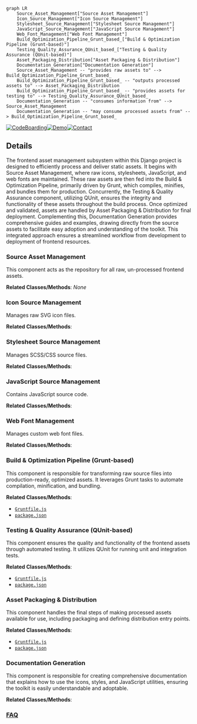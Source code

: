```mermaid
graph LR
    Source_Asset_Management["Source Asset Management"]
    Icon_Source_Management["Icon Source Management"]
    Stylesheet_Source_Management["Stylesheet Source Management"]
    JavaScript_Source_Management["JavaScript Source Management"]
    Web_Font_Management["Web Font Management"]
    Build_Optimization_Pipeline_Grunt_based_["Build & Optimization Pipeline (Grunt-based)"]
    Testing_Quality_Assurance_QUnit_based_["Testing & Quality Assurance (QUnit-based)"]
    Asset_Packaging_Distribution["Asset Packaging & Distribution"]
    Documentation_Generation["Documentation Generation"]
    Source_Asset_Management -- "provides raw assets to" --> Build_Optimization_Pipeline_Grunt_based_
    Build_Optimization_Pipeline_Grunt_based_ -- "outputs processed assets to" --> Asset_Packaging_Distribution
    Build_Optimization_Pipeline_Grunt_based_ -- "provides assets for testing to" --> Testing_Quality_Assurance_QUnit_based_
    Documentation_Generation -- "consumes information from" --> Source_Asset_Management
    Documentation_Generation -- "may consume processed assets from" --> Build_Optimization_Pipeline_Grunt_based_
```

[![CodeBoarding](https://img.shields.io/badge/Generated%20by-CodeBoarding-9cf?style=flat-square)](https://github.com/CodeBoarding/CodeBoarding)[![Demo](https://img.shields.io/badge/Try%20our-Demo-blue?style=flat-square)](https://www.codeboarding.org/demo)[![Contact](https://img.shields.io/badge/Contact%20us%20-%20contact@codeboarding.org-lightgrey?style=flat-square)](mailto:contact@codeboarding.org)

## Details

The frontend asset management subsystem within this Django project is designed to efficiently process and deliver static assets. It begins with Source Asset Management, where raw icons, stylesheets, JavaScript, and web fonts are maintained. These raw assets are then fed into the Build & Optimization Pipeline, primarily driven by Grunt, which compiles, minifies, and bundles them for production. Concurrently, the Testing & Quality Assurance component, utilizing QUnit, ensures the integrity and functionality of these assets throughout the build process. Once optimized and validated, assets are handled by Asset Packaging & Distribution for final deployment. Complementing this, Documentation Generation provides comprehensive guides and examples, drawing directly from the source assets to facilitate easy adoption and understanding of the toolkit. This integrated approach ensures a streamlined workflow from development to deployment of frontend resources.

### Source Asset Management
This component acts as the repository for all raw, un-processed frontend assets.


**Related Classes/Methods**: _None_

### Icon Source Management
Manages raw SVG icon files.


**Related Classes/Methods**:



### Stylesheet Source Management
Manages SCSS/CSS source files.


**Related Classes/Methods**:



### JavaScript Source Management
Contains JavaScript source code.


**Related Classes/Methods**:



### Web Font Management
Manages custom web font files.


**Related Classes/Methods**:



### Build & Optimization Pipeline (Grunt-based)
This component is responsible for transforming raw source files into production-ready, optimized assets. It leverages Grunt tasks to automate compilation, minification, and bundling.


**Related Classes/Methods**:

- <a href="https://github.com/django/django/blob/main/Gruntfile.js" target="_blank" rel="noopener noreferrer">`Gruntfile.js`</a>
- <a href="https://github.com/django/django/blob/main/package.json" target="_blank" rel="noopener noreferrer">`package.json`</a>


### Testing & Quality Assurance (QUnit-based)
This component ensures the quality and functionality of the frontend assets through automated testing. It utilizes QUnit for running unit and integration tests.


**Related Classes/Methods**:

- <a href="https://github.com/django/django/blob/main/Gruntfile.js" target="_blank" rel="noopener noreferrer">`Gruntfile.js`</a>
- <a href="https://github.com/django/django/blob/main/package.json" target="_blank" rel="noopener noreferrer">`package.json`</a>


### Asset Packaging & Distribution
This component handles the final steps of making processed assets available for use, including packaging and defining distribution entry points.


**Related Classes/Methods**:

- <a href="https://github.com/django/django/blob/main/Gruntfile.js" target="_blank" rel="noopener noreferrer">`Gruntfile.js`</a>
- <a href="https://github.com/django/django/blob/main/package.json" target="_blank" rel="noopener noreferrer">`package.json`</a>


### Documentation Generation
This component is responsible for creating comprehensive documentation that explains how to use the icons, styles, and JavaScript utilities, ensuring the toolkit is easily understandable and adoptable.


**Related Classes/Methods**:





### [FAQ](https://github.com/CodeBoarding/GeneratedOnBoardings/tree/main?tab=readme-ov-file#faq)